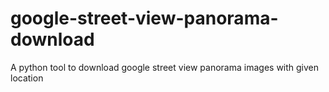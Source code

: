 # google-street-view-panorama-download
A python tool to download google street view panorama images with given location
